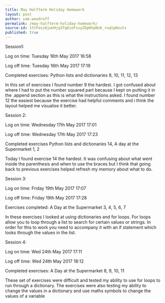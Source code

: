 ```yaml
---
title: May Halfterm Holiday Homework
layout: post
author: sam.woodroff
permalink: /may-halfterm-holiday-homework/
source-id: 1ttFexi6jwnHjq3Tq6ieFssyZDpNtpNvb_ruqtpHuuts
published: true
---
```

Session1:

Log on time: Tuesday 16th May 2017 16:58

Log off time: Tuesday 16th May 2017 17:19

Completed exercises: Python lists and dictionaries 9, 10, 11, 12, 13

In this set of exercises I found number 9 the hardest. I got confused about where I had to put the number squared part because I kept on putting it in the .append section as this is what the instructions asked. I found number 12 the easiest because the exercise had helpful comments and i think the layout helped me visualise it better.

Session 2:

Log on time: Wednesday 17th May 2017 17:01

Log off time: Wednesday 17th May 2017 17:23

Completed exercises Python lists and dictionaries 14, A day at the Supermarket 1, 2

Today I found exercise 14 the hardest. It was confusing about what went inside the parenthesis and when to use the braces but I think that going back to previous exercises helped refresh my memory about what to do.  

Session 3:

Log on time: Friday 19th May 2017 17:07

Log off time: Friday 19th May 2017 17:28

Exercises completed: A Day at the Supermarket 3, 4, 5, 6, 7

In these exercises I looked at using dictionaries and for loops. For loops allow you to loop through a list to search for certain values or strings. In order for this to work you need to accompany it with an if statement which looks through the values in the list.

Session 4:

Log on time: Wed 24th May 2017 17:11

Log off time: Wed 24th May 2017 18:12

Completed exercises: A Day at the Supermarket 8, 9, 10, 11

These set of exercises were difficult and tested my ability to use for loops to run through a dictionary.  The exercises were also testing my ability to change the values in a dictionary and use maths symbols to change the values of a variable

